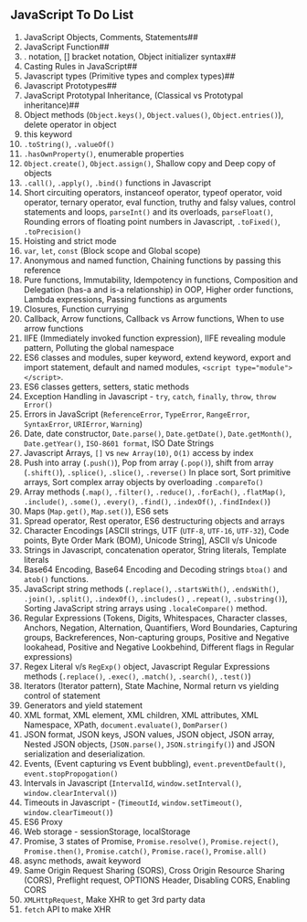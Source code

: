 ## JavaScript To Do List

1. JavaScript Objects, Comments, Statements##
2. JavaScript Function##
3. . notation, [] bracket notation, Object initializer syntax##
4. Casting Rules in JavaScript##
5. Javascript types (Primitive types and complex types)##
6. Javascript Prototypes##
7. JavaScript Prototypal Inheritance, (Classical vs Prototypal inheritance)##
8. Object methods (`Object.keys()`, `Object.values()`, `Object.entries()`), delete operator in object
9. this keyword
10. `.toString()`, `.valueOf()`
11. `.hasOwnProperty()`, enumerable properties
12. `Object.create()`, `Object.assign()`, Shallow copy and Deep copy of objects
13. `.call()`, `.apply()`, `.bind()` functions in Javascript
14. Short circuiting operators, instanceof operator, typeof operator, void operator, ternary operator, eval function, truthy and falsy values, control statements and loops, `parseInt()` and its overloads, `parseFloat()`, Rounding errors of floating point numbers in Javascript, `.toFixed()`, `.toPrecision()`
15. Hoisting and strict mode
16. `var`, `let`, `const` (Block scope and Global scope)
17. Anonymous and named function, Chaining functions by passing this reference
18. Pure functions, Immutability, Idempotency in functions, Composition and Delegation (has-a and is-a relationship) in OOP, Higher order functions, Lambda expressions, Passing functions as arguments
19. Closures, Function currying
20. Callback, Arrow functions, Callback vs Arrow functions, When to use arrow functions
21. IIFE (Immediately invoked function expression), IIFE revealing module pattern, Polluting the global namespace
22. ES6 classes and modules, super keyword, extend keyword, export and import statement, default and named modules, `<script type="module"></script>`.
23. ES6 classes getters, setters, static methods
24. Exception Handling in Javascript - `try`, `catch`, `finally`, `throw`, `throw Error()`
25. Errors in JavaScript (`ReferenceError`, `TypeError`, `RangeError`, `SyntaxError`, `URIError`, `Warning`)
26. Date, date constructor, `Date.parse()`, `Date.getDate()`, `Date.getMonth()`, `Date.getYear()`, `ISO-8601 format`, ISO Date Strings
27. Javascript Arrays, `[]` vs `new Array(10)`, `O(1)` access by index
28. Push into array (`.push()`), Pop from array (`.pop()`), shift from array (`.shift()`), `.splice()`, `.slice()`, `.reverse()` In place sort, Sort primitive arrays, Sort complex array objects by overloading `.compareTo()`
29. Array methods (`.map()`, `.filter()`, `.reduce()`, `.forEach()`, `.flatMap()`, `.include()`, `.some()`, `.every()`, `.find()`, `.indexOf()`, `.findIndex()`)
30. Maps (`Map.get()`, `Map.set()`), ES6 sets
31. Spread operator, Rest operator, ES6 destructuring objects and arrays
32. Character Encodings [ASCII strings, UTF (`UTF-8`, `UTF-16`, `UTF-32`), Code points, Byte Order Mark (BOM), Unicode String], ASCII v/s Unicode
33. Strings in Javascript, concatenation operator, String literals, Template literals
34. Base64 Encoding, Base64 Encoding and Decoding strings `btoa()` and `atob()` functions.
35. JavaScript string methods (`.replace()`, `.startsWith()`, `.endsWith()`, `.join()`, `.split()`, `.indexOf()`, `.includes()` , `.repeat()`, `.substring()`), Sorting JavaScript string arrays using `.localeCompare()` method.
36. Regular Expressions (Tokens, Digits, Whitespaces, Character classes, Anchors, Negation, Alternation, Quantifiers, Word Boundaries, Capturing groups, Backreferences, Non-capturing groups, Positive and Negative lookahead, Positive and Negative Lookbehind, Different flags in Regular expressions)
37. Regex Literal v/s `RegExp()` object, Javascript Regular Expressions methods (`.replace()`, `.exec()`, `.match()`, `.search()`, `.test()`)
38. Iterators (Iterator pattern), State Machine, Normal return vs yielding control of statement
39. Generators and yield statement
40. XML format, XML element, XML children, XML attributes, XML Namespace, XPath, `document.evaluate()`, `DomParser()`
41. JSON format, JSON keys, JSON values, JSON object, JSON array, Nested JSON objects, (`JSON.parse()`, `JSON.stringify()`) and JSON serialization and deserialization.
42. Events, (Event capturing vs Event bubbling), `event.preventDefault()`, `event.stopPropogation()`
43. Intervals in Javascript (`IntervalId`, `window.setInterval()`, `window.clearInterval()`)
44. Timeouts in Javascript - (`TimeoutId`, `window.setTimeout()`, `window.clearTimeout()`)
45. ES6 Proxy
46. Web storage - sessionStorage, localStorage
47. Promise, 3 states of Promise, `Promise.resolve()`, `Promise.reject()`, `Promise.then()`, `Promise.catch()`, `Promise.race()`, `Promise.all()`
48. async methods, await keyword
49. Same Origin Request Sharing (SORS), Cross Origin Resource Sharing (CORS), Preflight request, OPTIONS Header, Disabling CORS, Enabling CORS
50. `XMLHttpRequest`, Make XHR to get 3rd party data
51. `fetch` API to make XHR